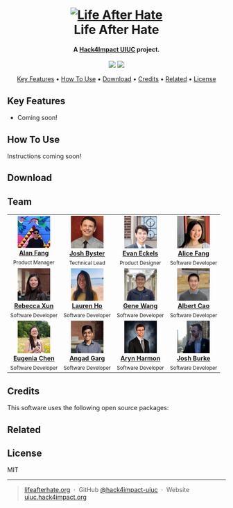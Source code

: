 <h1 align="center">
  <br>
  <a href="https://www.lifeafterhate.org/"><img src="https://upload.wikimedia.org/wikipedia/commons/f/f5/Life_After_Hate_logo.png" alt="Life After Hate" width="200"></a>
  <br/>
  Life After Hate
  </br>
</h1>

<h4 align="center">A <a href="https://uiuc.hack4impact.org/" target="_blank">Hack4Impact UIUC</a> project.</h4>

<p align="center">

<img src="https://github.com/hack4impact-uiuc/life-after-hate/workflows/Testing/badge.svg">
<img src="https://codecov.io/gh/hack4impact-uiuc/life-after-hate/branch/master/graph/badge.svg">
</p>

<p align="center">
  <a href="#key-features">Key Features</a> •
  <a href="#how-to-use">How To Use</a> •
  <a href="#download">Download</a> •
  <a href="#credits">Credits</a> •
  <a href="#related">Related</a> •
  <a href="#license">License</a>
</p>

## Key Features

- Coming soon!

## How To Use

Instructions coming soon!

## Download

## Team

<table align="center">
  <tr>
    <td align="center">
      <a href="https://www.linkedin.com/in/alan-fang/"
        ><img
          src="./assets/team/alan.jpeg"
          width="75px;"
          alt="Alan Fang"
        /><br /><b>Alan Fang</b></a
      ><br /><sub>Product Manager</sub>
    </td>
    <td align="center">
      <a href="https://joshbyster.com"
        ><img
          src="./assets/team/joshbyster.jpeg"
          width="75px;"
          alt="Josh Byster"
        /><br /><b>Josh Byster</b></a
      ><br /><sub>Technical Lead</sub>
    </td>
    <td align="center">
      <a href="https://www.evaneckels.com"
        ><img
          src="./assets/team/evan.png"
          width="75px;"
          alt="Evan Eckels"
        /><br /><b>Evan Eckels</b></a
      ><br /><sub>Product Designer</sub>
    </td>
    <td align="center">
      <a href="https://www.linkedin.com/in/alicesf2/"
        ><img
          src="./assets/team/alice.jpeg"
          width="75px;"
          alt="Alice Fang"
        /><br /><b>Alice Fang</b></a
      ><br /><sub>Software Developer</sub>
    </td>
  </tr>
  <tr></tr>
  <tr>
    <td align="center">
      <a href="https://www.linkedin.com/in/rebeccaxun/"
        ><img
          src="./assets/team/rebecca.jpeg"
          width="75px;"
          alt="Rebecca Xun"
        /><br /><b>Rebecca Xun</b></a
      ><br /><sub>Software Developer</sub>
    </td>
    <td align="center">
      <a href="https://github.com/laurenho025"
        ><img
          src="./assets/team/lauren.jpeg"
          width="75px;"
          alt="Lauren Ho"
        /><br /><b>Lauren Ho</b></a
      ><br /><sub>Software Developer</sub>
    </td>
    <td align="center">
      <a href="https://www.linkedin.com/in/genewang0/"
        ><img
          src="./assets/team/gene.jpeg"
          width="75px;"
          alt="Gene Wang"
        /><br /><b>Gene Wang</b></a
      ><br /><sub>Software Developer</sub>
    </td>
    <td align="center">
      <a href="https://www.linkedin.com/in/albertcao00/"
        ><img
          src="./assets/team/albert.jpg"
          width="75px;"
          alt="Albert Cao"
        /><br /><b>Albert Cao</b></a
      ><br /><sub>Software Developer</sub>
    </td>
  </tr>
  <tr>
    <td align="center">
      <a href="https://www.linkedin.com/in/eugenia-chen-3aa251131/"
        ><img
          src="./assets/team/eugenia.jpg"
          width="75px;"
          alt="Eugenia Chen"
        /><br /><b>Eugenia Chen</b></a
      ><br /><sub>Software Developer</sub>
    </td>
    <td align="center">
      <a href="https://www.linkedin.com/in/angad-garg/"
        ><img
          src="./assets/team/angad.jpeg"
          width="75px;"
          alt="Angad Garg"
        /><br /><b>Angad Garg</b></a
      ><br /><sub>Software Developer</sub>
    </td>
    <td align="center">
      <a href="https://www.linkedin.com/in/aryn/"
        ><img
          src="./assets/team/aryn.jpg"
          width="75px;"
          alt="Aryn Harmon"
        /><br /><b>Aryn Harmon</b></a
      ><br /><sub>Software Developer</sub>
    </td>
    <td align="center">
      <a href="https://www.linkedin.com/in/josh-burke/"
        ><img
          src="./assets/team/joshburke.jpg"
          width="75px;"
          alt="Josh Burke"
        /><br /><b>Josh Burke</b></a
      ><br /><sub>Software Developer</sub>
    </td>
  </tr>
</table>

## Credits

This software uses the following open source packages:

## Related

## License

MIT

---

> [lifeafterhate.org](https://www.lifeafterhate.org) &nbsp;&middot;&nbsp;
> GitHub [@hack4impact-uiuc](https://github.com/hack4impact-uiuc/) &nbsp;&middot;&nbsp;
> Website [uiuc.hack4impact.org](https://uiuc.hack4impact.org)
